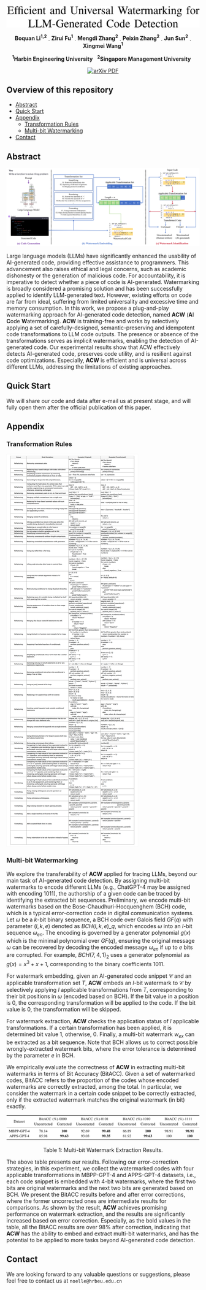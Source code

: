 <p align="center">
     <a href="https://arxiv.org/abs/2402.07518">
<img width="765" alt="image" src="assets/title.png">
     </a>
   <p align="center">
    <a><strong>Boquan Li<sup>1,2</sup></strong></a>
    .
    <a><strong>Zirui Fu<sup>1</sup></strong></a>
    .
    <a><strong>Mengdi Zhang<sup>2</sup></strong></a>
    .
    <a><strong>Peixin Zhang<sup>2</sup></strong></a>
    .
    <a><strong>Jun Sun<sup>2</sup></strong></a>
    .
    <a><strong>Xingmei Wang<sup>1</sup></strong></a>
   
    
<p align="center">
    <strong><sup>1</sup>Harbin Engineering University</strong> &nbsp;
    <strong><sup>2</sup>Singapore Management University</strong> &nbsp;
<p align="center">
    <a href='https://arxiv.org/abs/2402.07518'>
      <img src='https://img.shields.io/badge/arXiv-PDF-green?style=flat&logo=arXiv&logoColor=green' alt='arXiv PDF'>
         </a>
  
## Overview of this repository
- [Abstract](#abstract)
- [Quick Start](#quick-start)
- [Appendix](#appendix)
    - [Transformation Rules](#transformation-rules)
    - [Multi-bit Watermarking](#multi-bit-watermarking)
- [Contact](#contact)

## Abstract

<img src="assets/Overview.png">

Large language models (LLMs) have significantly enhanced the usability of 
AI-generated code, providing effective assistance to programmers.
This advancement also raises ethical and legal concerns, 
such as academic dishonesty or the generation of malicious code.
For accountability, it is imperative to detect whether a piece of code is AI-generated.
Watermarking is broadly considered a promising solution and has been successfully applied to identify LLM-generated text. 
However, existing efforts on code are far from ideal, 
suffering from limited universality and excessive time and memory consumption.
In this work, we propose a plug-and-play watermarking approach for AI-generated code detection, 
named **ACW** (**A**I **C**ode **W**atermarking).
**ACW** is training-free and works by selectively applying a set of carefully-designed, 
semantic-preserving and idempotent code transformations to LLM code outputs.
The presence or absence of the transformations serves as implicit watermarks, 
enabling the detection of AI-generated code.
Our experimental results show that ACW effectively detects AI-generated code, 
preserves code utility, and is resilient against code optimizations.
Especially, **ACW** is efficient and is universal across different LLMs, 
addressing the limitations of existing approaches.

## Quick Start

We will share our code and data after e-mail us at present stage, and will fully open them after the official publication of this paper.

## Appendix

### Transformation Rules

<img src="assets/rules.png">

### Multi-bit Watermarking

We explore the transferability of **ACW** applied for tracing LLMs, beyond our main task of AI-generated code detection.
By assigning multi-bit watermarks to encode different LLMs (e.g., ChatGPT-4 may be assigned with encoding $1011$), the authorship of a given code can be traced by identifying the extracted bit sequences.
Preliminary, we encode multi-bit watermarks based on the Bose-Chaudhuri-Hocquenghem (BCH) code, which is a typical error-correction code in digital communication systems.
Let $\omega$ be a $k$-bit binary sequence, a BCH code over Galois field $GF(q)$ with parameter $(l, k, e)$ denoted as $BCH(l, k, e)\_{q}$, which encodes $\omega$ into an $l$-bit sequence $\omega_{en}$.
The encoding is governed by a generator polynomial $g(x)$ which is the minimal polynomial over $GF(q)$, ensuring the original message $\omega$ can be recovered by decoding the encoded message $\omega_{en}$ if up to $e$ bits are corrupted.
For example, $BCH(7, 4, 1)_2$ uses a generator polynomial as $g(x) = x^3 + x + 1$, corresponding to the binary coefficients $1011$.

For watermark embedding, given an AI-generated code snippet $\mathcal{C}$ and an applicable transformation set $T$, **ACW** embeds an $l$-bit watermark to $\mathcal{C}$ by selectively applying $l$ applicable transformations from $T$, corresponding to their bit positions in $\omega$ (encoded based on BCH).
If the bit value in a position is $0$, the corresponding transformation will be applied to the code. If the bit value is $0$, the transformation will be skipped.

For watermark extraction, **ACW** checks the application status of $l$ applicable transformations.
If a certain transformation has been applied, it is determined bit value $1$, otherwise, $0$.
Finally, a multi-bit watermark $w_{ex}$ can be extracted as a bit sequence.
Note that BCH allows us to correct possible wrongly-extracted watermark bits, where the error tolerance is determined by the parameter $e$ in BCH.

We empirically evaluate the correctness of **ACW** in extracting multi-bit watermarks in terms of Bit Accuracy (BitACC).
Given a set of watermarked codes, BitACC refers to the proportion of the codes whose encoded watermarks are correctly extracted, among the total.
In particular, we consider the watermark in a certain code snippet to be correctly extracted, only if the extracted watermark matches the original watermark (in bit) exactly.


<img src="assets/result.png">

<div align="center">

Table 1: Multi-bit Watermark Extraction Results.

</div>

The above table presents our results.
Following our error-correction strategies, 
in this experiment, we collect the watermarked codes with four applicable transformations in MBPP-GPT-4 and APPS-GPT-4 datasets, 
i.e., each code snippet is embedded with 4-bit watermarks, 
where the first two bits are original watermarks and the next two bits are generated based on BCH.
We present the BitACC results before and after error corrections, 
where the former uncorrected ones are intermediate results for comparisons.
As shown by the result, **ACW** achieves promising performance on watermark extraction, 
and the results are significantly increased based on error correction.
Especially, as the bold values in the table, all the BitACC results are over 98\% after correction, 
indicating that **ACW** has the ability to embed and extract multi-bit watermarks, 
and has the potential to be applied to more tasks beyond AI-generated code detection. 

## Contact
We are looking forward to any valuable questions or suggestions, please feel free to contact us at ```noelle@hrbeu.edu.cn```
